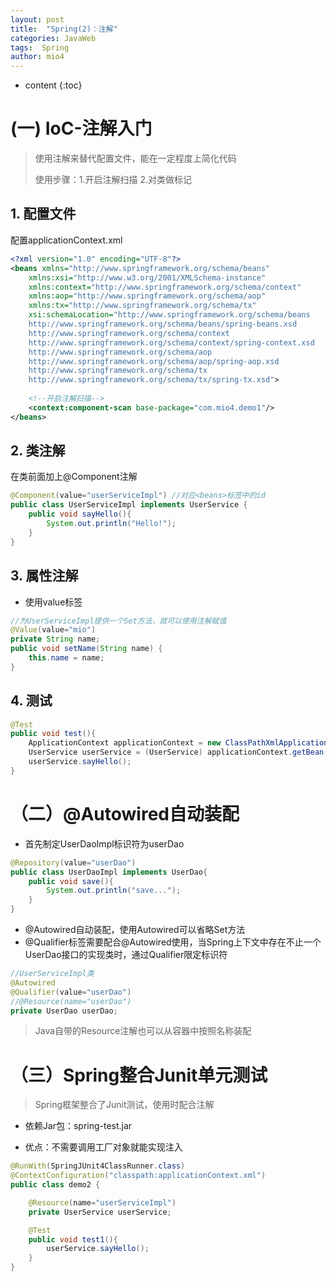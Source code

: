 ```yaml
---
layout: post
title:  "Spring(2)：注解"
categories: JavaWeb
tags:  Spring
author: mio4
---
```


* content
{:toc}






#  (一) IoC-注解入门

> 使用注解来替代配置文件，能在一定程度上简化代码
>
> 使用步骤：1.开启注解扫描 2.对类做标记 

## 1. 配置文件

配置applicationContext.xml

```xml
<?xml version="1.0" encoding="UTF-8"?>
<beans xmlns="http://www.springframework.org/schema/beans"
	xmlns:xsi="http://www.w3.org/2001/XMLSchema-instance"
	xmlns:context="http://www.springframework.org/schema/context"
	xmlns:aop="http://www.springframework.org/schema/aop"
	xmlns:tx="http://www.springframework.org/schema/tx"
	xsi:schemaLocation="http://www.springframework.org/schema/beans 
	http://www.springframework.org/schema/beans/spring-beans.xsd
	http://www.springframework.org/schema/context
	http://www.springframework.org/schema/context/spring-context.xsd
	http://www.springframework.org/schema/aop
	http://www.springframework.org/schema/aop/spring-aop.xsd
	http://www.springframework.org/schema/tx 
	http://www.springframework.org/schema/tx/spring-tx.xsd">
    
    <!--开启注解扫描-->
    <context:component-scan base-package="com.mio4.demo1"/>
</beans>
```



## 2. 类注解

在类前面加上@Component注解

```java
@Component(value="userServiceImpl") //对应<beans>标签中的id
public class UserServiceImpl implements UserService {
    public void sayHello(){
        System.out.println("Hello!");
    }
}
```



## 3. 属性注解

- 使用value标签

```java
//为UserServiceImpl提供一个Set方法，就可以使用注解赋值
@Value(value="mio")
private String name;
public void setName(String name) {
    this.name = name;
}
```



## 4.  测试

```java
@Test
public void test(){
    ApplicationContext applicationContext = new ClassPathXmlApplicationContext("applicationContext.xml");
    UserService userService = (UserService) applicationContext.getBean("userServiceImpl"); 
    userService.sayHello();
}
```

# （二）@Autowired自动装配

- 首先制定UserDaoImpl标识符为userDao

```java
@Repository(value="userDao")
public class UserDaoImpl implements UserDao{
    public void save(){
        System.out.println("save...");
    }
}
```

- @Autowired自动装配，使用Autowired可以省略Set方法
- @Qualifier标签需要配合@Autowired使用，当Spring上下文中存在不止一个UserDao接口的实现类时，通过Qualifier限定标识符

```java
//UserServiceImpl类
@Autowired
@Qualifier(value="userDao")
//@Resource(name="userDao")
private UserDao userDao;
```

> Java自带的Resource注解也可以从容器中按照名称装配

# （三）Spring整合Junit单元测试

> Spring框架整合了Junit测试，使用时配合注解

- 依赖Jar包：spring-test.jar

- 优点：不需要调用工厂对象就能实现注入

```java
@RunWith(SpringJUnit4ClassRunner.class)
@ContextConfiguration("classpath:applicationContext.xml")
public class demo2 {

    @Resource(name="userServiceImpl")
    private UserService userService;

    @Test
    public void test1(){
        userService.sayHello();
    }
}
```






































